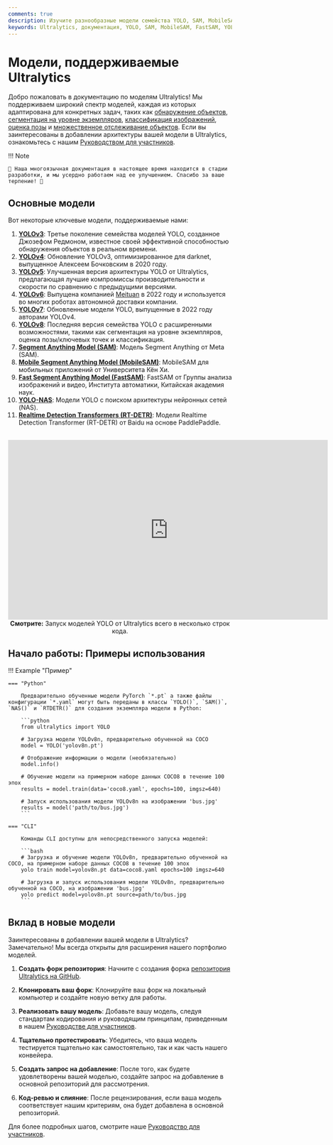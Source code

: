 ```yaml
---
comments: true
description: Изучите разнообразные модели семейства YOLO, SAM, MobileSAM, FastSAM, YOLO-NAS и RT-DETR, поддерживаемые Ultralytics. Начните с примеров использования в командной строке и Python.
keywords: Ultralytics, документация, YOLO, SAM, MobileSAM, FastSAM, YOLO-NAS, RT-DETR, модели, архитектуры, Python, CLI
---
```


# Модели, поддерживаемые Ultralytics

Добро пожаловать в документацию по моделям Ultralytics! Мы поддерживаем широкий спектр моделей, каждая из которых адаптирована для конкретных задач, таких как [обнаружение объектов](../tasks/detect.md), [сегментация на уровне экземпляров](../tasks/segment.md), [классификация изображений](../tasks/classify.md), [оценка позы](../tasks/pose.md) и [множественное отслеживание объектов](../modes/track.md). Если вы заинтересованы в добавлении архитектуры вашей модели в Ultralytics, ознакомьтесь с нашим [Руководством для участников](../../help/contributing.md).

!!! Note

    🚧 Наша многоязычная документация в настоящее время находится в стадии разработки, и мы усердно работаем над ее улучшением. Спасибо за ваше терпение! 🙏

## Основные модели

Вот некоторые ключевые модели, поддерживаемые нами:

1. **[YOLOv3](../../models/yolov3.md)**: Третье поколение семейства моделей YOLO, созданное Джозефом Редмоном, известное своей эффективной способностью обнаружения объектов в реальном времени.
2. **[YOLOv4](../../models/yolov4.md)**: Обновление YOLOv3, оптимизированное для darknet, выпущенное Алексеем Бочковским в 2020 году.
3. **[YOLOv5](../../models/yolov5.md)**: Улучшенная версия архитектуры YOLO от Ultralytics, предлагающая лучшие компромиссы производительности и скорости по сравнению с предыдущими версиями.
4. **[YOLOv6](../../models/yolov6.md)**: Выпущена компанией [Meituan](https://about.meituan.com/) в 2022 году и используется во многих роботах автономной доставки компании.
5. **[YOLOv7](../../models/yolov7.md)**: Обновленные модели YOLO, выпущенные в 2022 году авторами YOLOv4.
6. **[YOLOv8](../../models/yolov8.md)**: Последняя версия семейства YOLO с расширенными возможностями, такими как сегментация на уровне экземпляров, оценка позы/ключевых точек и классификация.
7. **[Segment Anything Model (SAM)](../../models/sam.md)**: Модель Segment Anything от Meta (SAM).
8. **[Mobile Segment Anything Model (MobileSAM)](../../models/mobile-sam.md)**: MobileSAM для мобильных приложений от Университета Кён Хи.
9. **[Fast Segment Anything Model (FastSAM)](../../models/fast-sam.md)**: FastSAM от Группы анализа изображений и видео, Института автоматики, Китайская академия наук.
10. **[YOLO-NAS](../../models/yolo-nas.md)**: Модели YOLO с поиском архитектуры нейронных сетей (NAS).
11. **[Realtime Detection Transformers (RT-DETR)](../../models/rtdetr.md)**: Модели Realtime Detection Transformer (RT-DETR) от Baidu на основе PaddlePaddle.

<p align="center">
  <br>
  <iframe width="720" height="405" src="https://www.youtube.com/embed/MWq1UxqTClU?si=nHAW-lYDzrz68jR0"
    title="YouTube video player" frameborder="0"
    allow="accelerometer; autoplay; clipboard-write; encrypted-media; gyroscope; picture-in-picture; web-share"
    allowfullscreen>
  </iframe>
  <br>
  <strong>Смотрите:</strong> Запуск моделей YOLO от Ultralytics всего в несколько строк кода.
</p>

## Начало работы: Примеры использования

!!! Example "Пример"

    === "Python"

        Предварительно обученные модели PyTorch `*.pt` а также файлы конфигурации `*.yaml` могут быть переданы в классы `YOLO()`, `SAM()`, `NAS()` и `RTDETR()` для создания экземпляра модели в Python:

        ```python
        from ultralytics import YOLO

        # Загрузка модели YOLOv8n, предварительно обученной на COCO
        model = YOLO('yolov8n.pt')

        # Отображение информации о модели (необязательно)
        model.info()

        # Обучение модели на примерном наборе данных COCO8 в течение 100 эпох
        results = model.train(data='coco8.yaml', epochs=100, imgsz=640)

        # Запуск использования модели YOLOv8n на изображении 'bus.jpg'
        results = model('path/to/bus.jpg')
        ```

    === "CLI"

        Команды CLI доступны для непосредственного запуска моделей:

        ```bash
        # Загрузка и обучение модели YOLOv8n, предварительно обученной на COCO, на примерном наборе данных COCO8 в течение 100 эпох
        yolo train model=yolov8n.pt data=coco8.yaml epochs=100 imgsz=640

        # Загрузка и запуск использования модели YOLOv8n, предварительно обученной на COCO, на изображении 'bus.jpg'
        yolo predict model=yolov8n.pt source=path/to/bus.jpg
        ```

## Вклад в новые модели

Заинтересованы в добавлении вашей модели в Ultralytics? Замечательно! Мы всегда открыты для расширения нашего портфолио моделей.

1. **Создать форк репозитория**: Начните с создания форка [репозитория Ultralytics на GitHub](https://github.com/ultralytics/ultralytics).

2. **Клонировать ваш форк**: Клонируйте ваш форк на локальный компьютер и создайте новую ветку для работы.

3. **Реализовать вашу модель**: Добавьте вашу модель, следуя стандартам кодирования и руководящим принципам, приведенным в нашем [Руководстве для участников](../../help/contributing.md).

4. **Тщательно протестировать**: Убедитесь, что ваша модель тестируется тщательно как самостоятельно, так и как часть нашего конвейера.

5. **Создать запрос на добавление**: После того, как будете удовлетворены вашей моделью, создайте запрос на добавление в основной репозиторий для рассмотрения.

6. **Код-ревью и слияние**: После рецензирования, если ваша модель соответствует нашим критериям, она будет добавлена в основной репозиторий.

Для более подробных шагов, смотрите наше [Руководство для участников](../../help/contributing.md).
